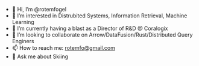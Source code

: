 - 👋 Hi, I’m @rotemfogel
- 👀 I’m interested in Distrubited Systems, Information Retrieval, Machine Learning
- 🌱 I’m currently having a blast as a Director of R&D @ Coralogix
- 💞️ I’m looking to collaborate on Arrow/DataFusion/Rust/Distributed Query Enginers
- 📫 How to reach me: rotemfo@gmail.com
- 💬 Ask me about Skiing
